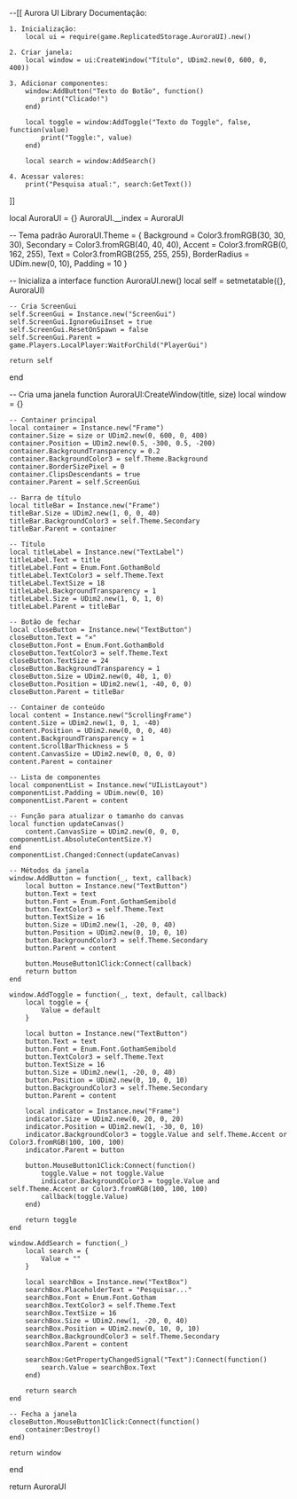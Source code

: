 --[[
    Aurora UI Library
    Documentação:

    1. Inicialização:
        local ui = require(game.ReplicatedStorage.AuroraUI).new()

    2. Criar janela:
        local window = ui:CreateWindow("Título", UDim2.new(0, 600, 0, 400))

    3. Adicionar componentes:
        window:AddButton("Texto do Botão", function()
            print("Clicado!")
        end)

        local toggle = window:AddToggle("Texto do Toggle", false, function(value)
            print("Toggle:", value)
        end)

        local search = window:AddSearch()

    4. Acessar valores:
        print("Pesquisa atual:", search:GetText())
]]

local AuroraUI = {}
AuroraUI.__index = AuroraUI

-- Tema padrão
AuroraUI.Theme = {
    Background = Color3.fromRGB(30, 30, 30),
    Secondary = Color3.fromRGB(40, 40, 40),
    Accent = Color3.fromRGB(0, 162, 255),
    Text = Color3.fromRGB(255, 255, 255),
    BorderRadius = UDim.new(0, 10),
    Padding = 10
}

-- Inicializa a interface
function AuroraUI.new()
    local self = setmetatable({}, AuroraUI)
    
    -- Cria ScreenGui
    self.ScreenGui = Instance.new("ScreenGui")
    self.ScreenGui.IgnoreGuiInset = true
    self.ScreenGui.ResetOnSpawn = false
    self.ScreenGui.Parent = game.Players.LocalPlayer:WaitForChild("PlayerGui")
    
    return self
end

-- Cria uma janela
function AuroraUI:CreateWindow(title, size)
    local window = {}

    -- Container principal
    local container = Instance.new("Frame")
    container.Size = size or UDim2.new(0, 600, 0, 400)
    container.Position = UDim2.new(0.5, -300, 0.5, -200)
    container.BackgroundTransparency = 0.2
    container.BackgroundColor3 = self.Theme.Background
    container.BorderSizePixel = 0
    container.ClipsDescendants = true
    container.Parent = self.ScreenGui

    -- Barra de título
    local titleBar = Instance.new("Frame")
    titleBar.Size = UDim2.new(1, 0, 0, 40)
    titleBar.BackgroundColor3 = self.Theme.Secondary
    titleBar.Parent = container

    -- Título
    local titleLabel = Instance.new("TextLabel")
    titleLabel.Text = title
    titleLabel.Font = Enum.Font.GothamBold
    titleLabel.TextColor3 = self.Theme.Text
    titleLabel.TextSize = 18
    titleLabel.BackgroundTransparency = 1
    titleLabel.Size = UDim2.new(1, 0, 1, 0)
    titleLabel.Parent = titleBar

    -- Botão de fechar
    local closeButton = Instance.new("TextButton")
    closeButton.Text = "×"
    closeButton.Font = Enum.Font.GothamBold
    closeButton.TextColor3 = self.Theme.Text
    closeButton.TextSize = 24
    closeButton.BackgroundTransparency = 1
    closeButton.Size = UDim2.new(0, 40, 1, 0)
    closeButton.Position = UDim2.new(1, -40, 0, 0)
    closeButton.Parent = titleBar

    -- Container de conteúdo
    local content = Instance.new("ScrollingFrame")
    content.Size = UDim2.new(1, 0, 1, -40)
    content.Position = UDim2.new(0, 0, 0, 40)
    content.BackgroundTransparency = 1
    content.ScrollBarThickness = 5
    content.CanvasSize = UDim2.new(0, 0, 0, 0)
    content.Parent = container

    -- Lista de componentes
    local componentList = Instance.new("UIListLayout")
    componentList.Padding = UDim.new(0, 10)
    componentList.Parent = content

    -- Função para atualizar o tamanho do canvas
    local function updateCanvas()
        content.CanvasSize = UDim2.new(0, 0, 0, componentList.AbsoluteContentSize.Y)
    end
    componentList.Changed:Connect(updateCanvas)

    -- Métodos da janela
    window.AddButton = function(_, text, callback)
        local button = Instance.new("TextButton")
        button.Text = text
        button.Font = Enum.Font.GothamSemibold
        button.TextColor3 = self.Theme.Text
        button.TextSize = 16
        button.Size = UDim2.new(1, -20, 0, 40)
        button.Position = UDim2.new(0, 10, 0, 10)
        button.BackgroundColor3 = self.Theme.Secondary
        button.Parent = content

        button.MouseButton1Click:Connect(callback)
        return button
    end

    window.AddToggle = function(_, text, default, callback)
        local toggle = {
            Value = default
        }

        local button = Instance.new("TextButton")
        button.Text = text
        button.Font = Enum.Font.GothamSemibold
        button.TextColor3 = self.Theme.Text
        button.TextSize = 16
        button.Size = UDim2.new(1, -20, 0, 40)
        button.Position = UDim2.new(0, 10, 0, 10)
        button.BackgroundColor3 = self.Theme.Secondary
        button.Parent = content

        local indicator = Instance.new("Frame")
        indicator.Size = UDim2.new(0, 20, 0, 20)
        indicator.Position = UDim2.new(1, -30, 0, 10)
        indicator.BackgroundColor3 = toggle.Value and self.Theme.Accent or Color3.fromRGB(100, 100, 100)
        indicator.Parent = button

        button.MouseButton1Click:Connect(function()
            toggle.Value = not toggle.Value
            indicator.BackgroundColor3 = toggle.Value and self.Theme.Accent or Color3.fromRGB(100, 100, 100)
            callback(toggle.Value)
        end)

        return toggle
    end

    window.AddSearch = function(_)
        local search = {
            Value = ""
        }

        local searchBox = Instance.new("TextBox")
        searchBox.PlaceholderText = "Pesquisar..."
        searchBox.Font = Enum.Font.Gotham
        searchBox.TextColor3 = self.Theme.Text
        searchBox.TextSize = 16
        searchBox.Size = UDim2.new(1, -20, 0, 40)
        searchBox.Position = UDim2.new(0, 10, 0, 10)
        searchBox.BackgroundColor3 = self.Theme.Secondary
        searchBox.Parent = content

        searchBox:GetPropertyChangedSignal("Text"):Connect(function()
            search.Value = searchBox.Text
        end)

        return search
    end

    -- Fecha a janela
    closeButton.MouseButton1Click:Connect(function()
        container:Destroy()
    end)

    return window
end

return AuroraUI
